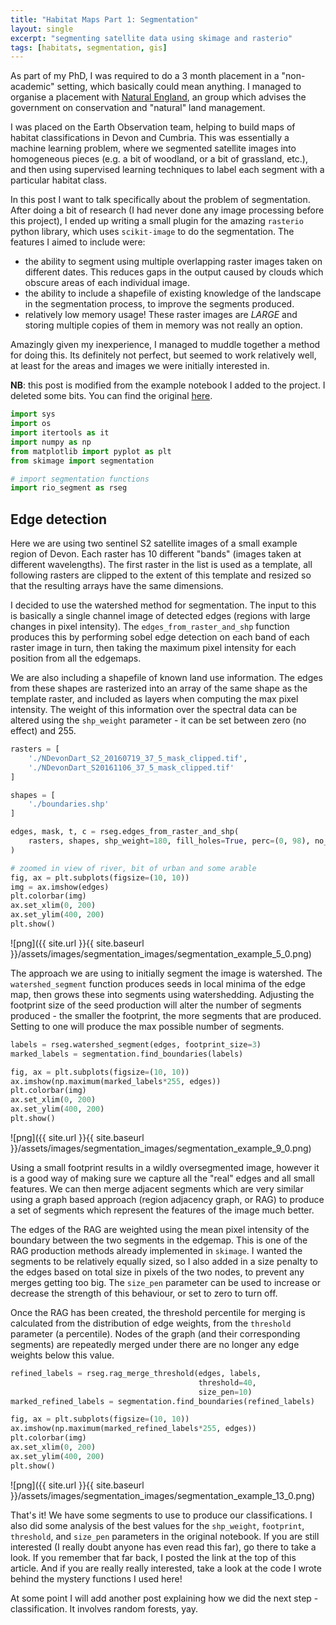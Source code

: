 ```yaml
---
title: "Habitat Maps Part 1: Segmentation"
layout: single
excerpt: "segmenting satellite data using skimage and rasterio"
tags: [habitats, segmentation, gis]
---
```



As part of my PhD, I was required to do a 3 month placement in a "non-academic" setting, which basically could mean anything. I managed to organise a placement with [Natural England](https://www.gov.uk/government/organisations/natural-england), an group which advises the government on conservation and "natural" land management.

I was placed on the Earth Observation team, helping to build maps of habitat classifications in Devon and Cumbria. This was essentially a machine learning problem, where we segmented satellite images into homogeneous pieces (e.g. a bit of woodland, or a bit of grassland, etc.), and then using supervised learning techniques to label each segment with a particular habitat class.

In this post I want to talk specifically about the problem of segmentation. After doing a bit of research (I had never done any image processing before this project), I ended up writing a small plugin for the amazing `rasterio` python library, which uses `scikit-image` to do the segmentation. The features I aimed to include were:

* the ability to segment using multiple overlapping raster images taken on different dates. This reduces gaps in the output caused by clouds which obscure areas of each individual image.
* the ability to include a shapefile of existing knowledge of the landscape in the segmentation process, to improve the segments produced.
* relatively low memory usage! These raster images are *LARGE* and storing multiple copies of them in memory was not really an option.

Amazingly given my inexperience, I managed to muddle together a method for doing this. Its definitely not perfect, but seemed to work relatively well, at least for the areas and images we were initially interested in.

**NB**: this post is modified from the example notebook I added to the project. I deleted some bits. You can find the original [here](https://github.com/mparker2/rio-segment/blob/master/examples/segmentation_example.ipynb).

```python
import sys
import os
import itertools as it
import numpy as np
from matplotlib import pyplot as plt
from skimage import segmentation

# import segmentation functions
import rio_segment as rseg
```

## Edge detection

Here we are using two sentinel S2 satellite images of a small example region of Devon. Each raster has 10 different "bands" (images taken at different wavelengths). The first raster in the list is used as a template, all following rasters are clipped to the extent of this template and resized so that the resulting arrays have the same dimensions.

I decided to use the watershed method for segmentation. The input to this is basically a single channel image of detected edges (regions with large changes in pixel intensity). The `edges_from_raster_and_shp` function produces this by performing sobel edge detection on each band of each raster image in turn, then taking the maximum pixel intensity for each position from all the edgemaps.

We are also including a shapefile of known land use information. The edges from these shapes are rasterized into an array of the same shape as the template raster, and included as layers when computing the max pixel intensity. The weight of this information over the spectral data can be altered using the `shp_weight` parameter - it can be set between zero (no effect) and 255.


```python
rasters = [
    './NDevonDart_S2_20160719_37_5_mask_clipped.tif',
    './NDevonDart_S20161106_37_5_mask_clipped.tif'
]

shapes = [
    './boundaries.shp'
]

edges, mask, t, c = rseg.edges_from_raster_and_shp(
    rasters, shapes, shp_weight=180, fill_holes=True, perc=(0, 98), no_data=0
)

# zoomed in view of river, bit of urban and some arable
fig, ax = plt.subplots(figsize=(10, 10))
img = ax.imshow(edges)
plt.colorbar(img)
ax.set_xlim(0, 200)
ax.set_ylim(400, 200)
plt.show()
```


![png]({{ site.url }}{{ site.baseurl }}/assets/images/segmentation_images/segmentation_example_5_0.png)


The approach we are using to initially segment the image is watershed. The `watershed_segment` function produces seeds in local minima of the edge map, then grows these into segments using watershedding. Adjusting the footprint size of the seed production will alter the number of segments produced - the smaller the footprint, the more segments that are produced. Setting to one will produce the max possible number of segments.


```python
labels = rseg.watershed_segment(edges, footprint_size=3)
marked_labels = segmentation.find_boundaries(labels)

fig, ax = plt.subplots(figsize=(10, 10))
ax.imshow(np.maximum(marked_labels*255, edges))
plt.colorbar(img)
ax.set_xlim(0, 200)
ax.set_ylim(400, 200)
plt.show()
```


![png]({{ site.url }}{{ site.baseurl }}/assets/images/segmentation_images/segmentation_example_9_0.png)


Using a small footprint results in a wildly oversegmented image, however it is a good way of making sure we capture all the "real" edges and all small features. We can then merge adjacent segments which are very similar using a graph based approach (region adjacency graph, or RAG) to produce a set of segments which represent the features of the image much better.

The edges of the RAG are weighted using the mean pixel intensity of the boundary between the two segments in the edgemap. This is one of the RAG production methods already implemented in `skimage`. I wanted the segments to be relatively equally sized, so I also added in a size penalty to the edges based on total size in pixels of the two nodes, to prevent any merges getting too big. The `size_pen` parameter can be used to increase or decrease the strength of this behaviour, or set to zero to turn off.

Once the RAG has been created, the threshold percentile for merging is calculated from the distribution of edge weights, from the `threshold` parameter (a percentile). Nodes of the graph (and their corresponding segments) are repeatedly merged under there are no longer any edge weights below this value.


```python
refined_labels = rseg.rag_merge_threshold(edges, labels,
                                          threshold=40,
                                          size_pen=10)
marked_refined_labels = segmentation.find_boundaries(refined_labels)

fig, ax = plt.subplots(figsize=(10, 10))
ax.imshow(np.maximum(marked_refined_labels*255, edges))
plt.colorbar(img)
ax.set_xlim(0, 200)
ax.set_ylim(400, 200)
plt.show()
```


![png]({{ site.url }}{{ site.baseurl }}/assets/images/segmentation_images/segmentation_example_13_0.png)

That's it! We have some segments to use to produce our classifications. I also did some analysis of the best values for the `shp_weight`, `footprint`, `threshold`, and `size_pen` parameters in the original notebook. If you are still interested (I really doubt anyone has even read this far), go there to take a look. If you remember that far back, I posted the link at the top of this article. And if you are really really interested, take a look at the code I wrote behind the mystery functions I used here!

At some point I will add another post explaining how we did the next step - classification. It involves random forests, yay.